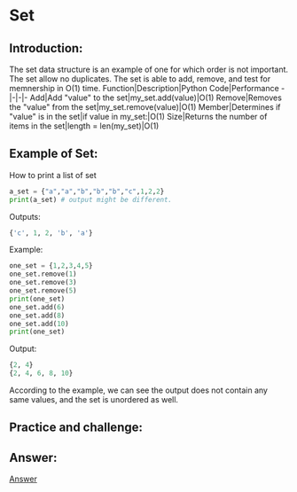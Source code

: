 # Set
## Introduction:
The set data structure is an example of one for which order is not important. The set allow no duplicates. The set is able to add, remove, and test for memnership in O(1) time.
Function|Description|Python Code|Performance
-|-|-|-
Add|Add "value" to the set|my_set.add(value)|O(1)
Remove|Removes the "value" from the set|my_set.remove(value)|O(1)
Member|Determines if "value" is in the set|if value in my_set:|O(1)
Size|Returns the number of items in the set|length = len(my_set)|O(1)

## Example of Set:
How to print a list of set
```python
a_set = {"a","a","b","b","b","c",1,2,2}
print(a_set) # output might be different.

```
Outputs:
```python
{'c', 1, 2, 'b', 'a'}
```
Example:
```python
one_set = {1,2,3,4,5}
one_set.remove(1)
one_set.remove(3)
one_set.remove(5)
print(one_set)
one_set.add(6)
one_set.add(8)
one_set.add(10)
print(one_set)
```
Output:
```python
{2, 4}
{2, 4, 6, 8, 10}
```
According to the example, we can see the output does not contain any same values, and the set is unordered as well.
## Practice and challenge:
## Answer:
[Answer](setAnswer.py)
